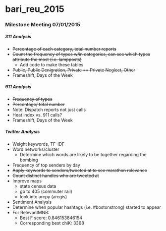 # bari_reu_2015

### Milestone Meeting 07/01/2015

##### 311 Analysis
- <s>Percentage of each category, total number reports</s>
- <s>Count the frequency of types w/in categories, can see which types attribute the most (i.e. lampposts)</s>
	- Add code to make these tables
- <s>Public, Public Denigration, Private == Private Neglect, Other</s>
- Frameshift, Days of the Week

##### 911 Analysis
- <s>Frequency of types</s>
- <s>Percentage/ total number</s>
- Note: Dispatch reports not just calls
- Heat index vs. 911 calls?
- Frameshift, Days of the Week

##### Twitter Analysis
- Weight keywords, TF-IDF
- Word networks/cluster
	- Determine which words are likely to be together regarding the bombing
- Frequency of top senders by day
- <s>Apply keywords to senders/tweeted at to see marathon relevance</s>
- <s>Count distinct handles who are tweeted at</s>
- Improve maps
 	- state census data
	- go to 405 (commuter rail)
	- look into arcpy (arcgis)
- Sentiment Analysis
- Determine when popular hashtags (i.e. #bostonstrong) started to appear
- For RelevantMNB:
	- Best F score: 0.846153846154
	- Corresponding best chiK: 3368



